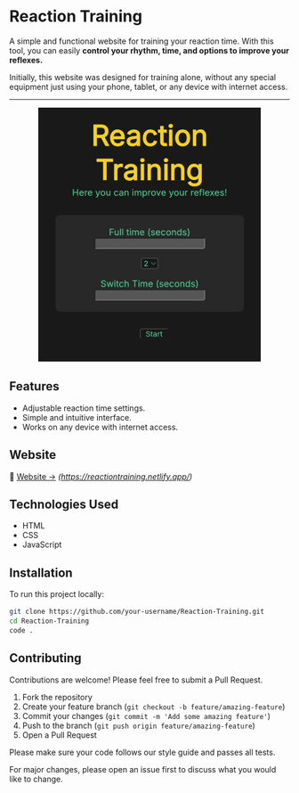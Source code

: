 # Reaction Training

A simple and functional website for training your reaction time. With this tool, you can easily **control your rhythm, time, and options to improve your reflexes.** 

Initially, this website was designed for training alone, without any special equipment just using your phone, tablet, or any device with internet access.

---
<div align="center">
  <img src="img/Screenprint.jpeg" width="400"/>
</div>


## Features
- Adjustable reaction time settings.
- Simple and intuitive interface.
- Works on any device with internet access.

## Website
🔗 [Website ->](#) *(https://reactiontraining.netlify.app/)*

## Technologies Used
- HTML
- CSS
- JavaScript

## Installation
To run this project locally:
```sh
git clone https://github.com/your-username/Reaction-Training.git
cd Reaction-Training
code .
```

## Contributing

Contributions are welcome! Please feel free to submit a Pull Request.

1. Fork the repository
2. Create your feature branch (`git checkout -b feature/amazing-feature`)
3. Commit your changes (`git commit -m 'Add some amazing feature'`)
4. Push to the branch (`git push origin feature/amazing-feature`)
5. Open a Pull Request

Please make sure your code follows our style guide and passes all tests.

For major changes, please open an issue first to discuss what you would like to change.
